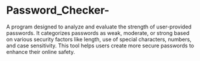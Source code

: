 # Password_Checker-
 A program designed to analyze and evaluate the strength of user-provided passwords. It categorizes passwords as weak, moderate, or strong based on various security factors like length, use of special characters, numbers, and case sensitivity. This tool helps users create more secure passwords to enhance their online safety.
